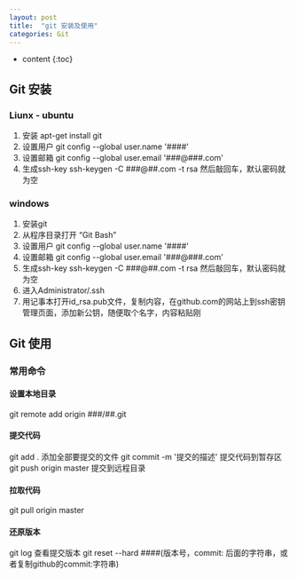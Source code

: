 ```yaml
---
layout: post
title:  "git 安装及使用"
categories: Git
---
```


* content
{:toc}

## Git 安装

### Liunx - ubuntu

 1. 安装 apt-get install git 
 2. 设置用户 git config --global user.name '####'
 3. 设置邮箱 git config --global user.email '###@###.com'
 4. 生成ssh-key ssh-keygen -C ###@##.com -t rsa 然后敲回车，默认密码就为空

### windows

 1. 安装git
 2. 从程序目录打开 “Git Bash”
 3. 设置用户 git config --global user.name '####'
 4. 设置邮箱 git config --global user.email '###@###.com'
 5. 生成ssh-key ssh-keygen -C ###@##.com -t rsa 然后敲回车，默认密码就为空
 6. 进入Administrator/.ssh
 7. 用记事本打开id_rsa.pub文件，复制内容，在github.com的网站上到ssh密钥管理页面，添加新公钥，随便取个名字，内容粘贴刚

## Git 使用

### 常用命令

#### 设置本地目录
git remote add origin ###/##.git

#### 提交代码
git add .   添加全部要提交的文件
git commit -m '提交的描述'   提交代码到暂存区
git push origin master   提交到远程目录

#### 拉取代码
git pull origin master

#### 还原版本
git log 查看提交版本
git reset --hard ####(版本号，commit: 后面的字符串，或者复制github的commit:字符串)
